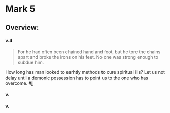 # Mark 5

## Overview:



#### v.4
>For he had often been chained hand and foot, but he tore the chains apart and broke the irons on his feet. No one was strong enough to subdue him.

How long has man looked to earhtly methods to cure spiritual ills? Let us not delay until a demonic possession has to point us to the one who has overcome.
#jj 

#### v.
>

#### v.
>

